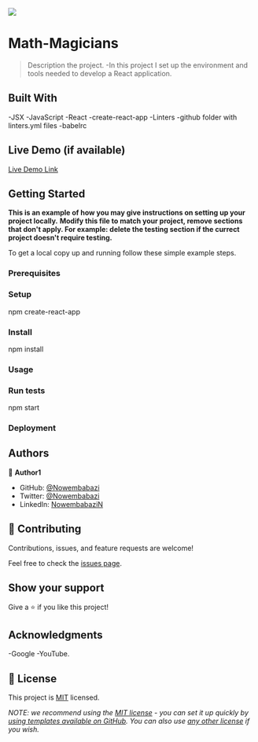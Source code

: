 ![](https://img.shields.io/badge/Microverse-blueviolet)

# Math-Magicians

> Description the project.
-In this project I set up the environment and tools needed to develop a React application.


## Built With

-JSX
-JavaScript
-React
-create-react-app
-Linters
-github folder with linters.yml files
-babelrc


## Live Demo (if available)

[Live Demo Link](https://livedemo.com)


## Getting Started

**This is an example of how you may give instructions on setting up your project locally.**
**Modify this file to match your project, remove sections that don't apply. For example: delete the testing section if the currect project doesn't require testing.**


To get a local copy up and running follow these simple example steps.

### Prerequisites

### Setup
npm create-react-app

### Install
npm install

### Usage

### Run tests
npm start

### Deployment



## Authors

👤 **Author1**

- GitHub: [@Nowembabazi](https://github.com/githubhandle)
- Twitter: [@Nowembabazi](https://twitter.com/twitterhandle)
- LinkedIn: [NowembabaziN](https://linkedin.com/in/linkedinhandle)

## 🤝 Contributing

Contributions, issues, and feature requests are welcome!

Feel free to check the [issues page](../../issues/).

## Show your support

Give a ⭐️ if you like this project!

## Acknowledgments

-Google
-YouTube.

## 📝 License

This project is [MIT](./LICENSE) licensed.

_NOTE: we recommend using the [MIT license](https://choosealicense.com/licenses/mit/) - you can set it up quickly by [using templates available on GitHub](https://docs.github.com/en/communities/setting-up-your-project-for-healthy-contributions/adding-a-license-to-a-repository). You can also use [any other license](https://choosealicense.com/licenses/) if you wish._
